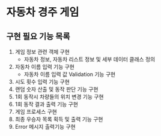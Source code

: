 # 자동차 경주 게임
## 구현 필요 기능 목록
1. 게임 정보 관련 객체 구현
   * 자동차 정보, 자동차 리스트 정보 및 세부 데이터 클래스 정의
2. 자동차 이름 입력 기능 구현
   * 자동차 이름 입력 값 Validation 기능 구현
3. 시도 횟수 입력 기능 구현
4. 랜덤 숫자 산출 및 동작 판단 기능 구현
5. 1회 동작시 차량들의 위치 변경 기능 구현 
6. 1회 동작 결과 출력 기능 구현
7. 게임 프로세스 구현
8. 최종 우승자 목록 획득 및 출력 기능 구현
9. Error 메시지 출력기능 구현